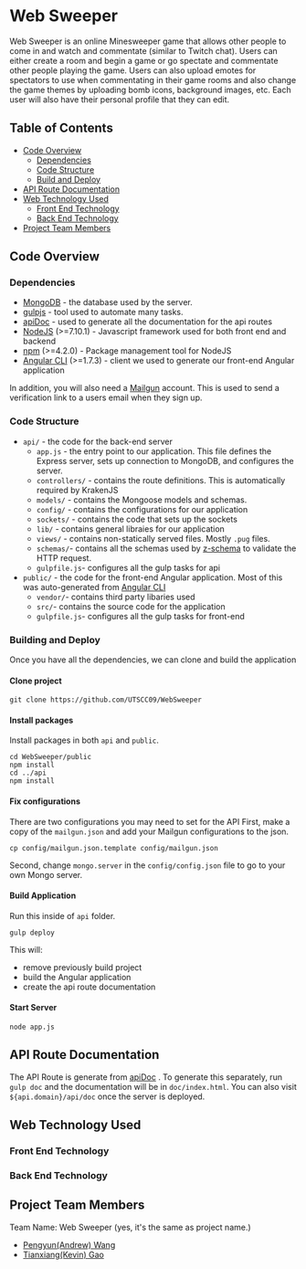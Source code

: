 
# Web Sweeper

Web Sweeper is an online Minesweeper game that allows other people to come in and watch and commentate (similar to Twitch chat). Users can either create a room and begin a game or go spectate and commentate other people playing the game. Users can also upload emotes for spectators to use when commentating in their game rooms and also change the game themes by uploading bomb icons, background images, etc. Each user will also have their personal profile that they can edit.

## Table of Contents
- [Code Overview](#code-overview)
   - [Dependencies](#dependencies)
   - [Code Structure](#code-structure)
   - [Build and Deploy](#build-and-deploy)
- [API Route Documentation](#api-route-documentation)
- [Web Technology Used](#web-technology-used)
  - [Front End Technology](#front-end-technology)
  - [Back End Technology](#back-end-technology)
- [Project Team Members](#project-team-members)

## Code Overview

### Dependencies

- [MongoDB](https://www.mongodb.com/) - the database used by the server.
- [gulpjs](https://gulpjs.com/) - tool used to automate many tasks.
- [apiDoc](http://apidocjs.com/) - used to generate all the documentation for the api routes
- [NodeJS](https://nodejs.org) (>=7.10.1) - Javascript framework used for both front end and backend
- [npm](https://www.npmjs.com/) (>=4.2.0) - Package management tool for NodeJS
- [Angular CLI](https://cli.angular.io/) (>=1.7.3) - client we used to generate our front-end Angular application

In addition, you will also need a [Mailgun](https://www.mailgun.com/) account. This is used to send a verification link to a users email when they sign up.

### Code Structure

 - `api/`  - the code for the back-end server
   - `app.js` - the entry point to our application. This file defines the Express server, sets up connection to MongoDB, and configures the server.
   - `controllers/` - contains the route definitions. This is automatically required by KrakenJS
   - `models/` - contains the Mongoose models and schemas.
   - `config/` - contains the configurations for our application
   - `sockets/` - contains the code that sets up the sockets
   - `lib/` - contains general libraies for our application
   - `views/` - contains non-statically served files. Mostly `.pug` files.
   - `schemas/`- contains all the schemas used by [z-schema](https://github.com/zaggino/z-schema) to validate the HTTP request.
   - `gulpfile.js`- configures all the gulp tasks for api
 - `public/` - the code for the front-end Angular application. Most of this was auto-generated from [Angular CLI](https://cli.angular.io/)
   - `vendor/`- contains third party libaries used
   - `src/`- contains the source code for the application
   - `gulpfile.js`- configures all the gulp tasks for front-end

### Building and Deploy

Once you have all the dependencies, we can clone and build the application

#### Clone project

```
git clone https://github.com/UTSCC09/WebSweeper
```

#### Install packages

Install packages in both `api` and `public`.

```
cd WebSweeper/public
npm install
cd ../api
npm install
```
#### Fix configurations
There are two configurations you may need to set for the API
First, make a copy of the `mailgun.json` and add your Mailgun configurations to the json.
```
cp config/mailgun.json.template config/mailgun.json
```
Second, change `mongo.server` in the `config/config.json` file to go to your own Mongo server.

#### Build Application

Run this inside of `api` folder.

```
gulp deploy
```

This will:
   - remove previously build project
   - build the Angular application
   - create the api route documentation

#### Start Server

```
node app.js
```

## API Route Documentation
The API Route is generate from [apiDoc](http://apidocjs.com/) . To generate this separately,  run `gulp doc` and the documentation will be in `doc/index.html`.
You can also visit `${api.domain}/api/doc` once the server is deployed.
## Web Technology Used

### Front End Technology

### Back End Technology


## Project Team Members
Team Name: Web Sweeper (yes, it's the same as project name.)
* [Pengyun(Andrew) Wang](https://github.com/A-Kun)
* [Tianxiang(Kevin) Gao](https://github.com/Mystaken)